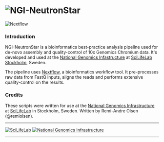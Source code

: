 # ![NGI-NeutronStar](docs/images/NGI-NeutronStar.png)

[![Nextflow](https://img.shields.io/badge/nextflow-%E2%89%A50.25.1-brightgreen.svg)](https://www.nextflow.io/)

### Introduction

NGI-NeutronStar is a bioinformatics best-practice analysis pipeline used for de-novo assembly and quality-control of 10x Genomics Chromium data. It's developed and used at the [National Genomics Infastructure](https://ngisweden.scilifelab.se/) at [SciLifeLab Stockholm](https://www.scilifelab.se/platforms/ngi/), Sweden.

The pipeline uses [Nextflow](https://www.nextflow.io), a bioinformatics workflow tool. It pre-processes raw data from FastQ inputs, aligns the reads and performs extensive quality-control on the results.


### Credits
These scripts were written for use at the [National Genomics Infrastructure](https://portal.scilifelab.se/genomics/) at [SciLifeLab](http://www.scilifelab.se/) in Stockholm, Sweden. Written by Remi-Andre Olsen (@remiolsen).

---

[![SciLifeLab](https://raw.githubusercontent.com/SciLifeLab/NGI-MethylSeq/master/docs/images/SciLifeLab_logo.png)](http://www.scilifelab.se/)
[![National Genomics Infrastructure](https://raw.githubusercontent.com/SciLifeLab/NGI-MethylSeq/master/docs/images/NGI_logo.png)](https://ngisweden.scilifelab.se/)

---
